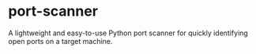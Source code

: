 # port-scanner
A lightweight and easy-to-use Python port scanner for quickly identifying open ports on a target machine.
